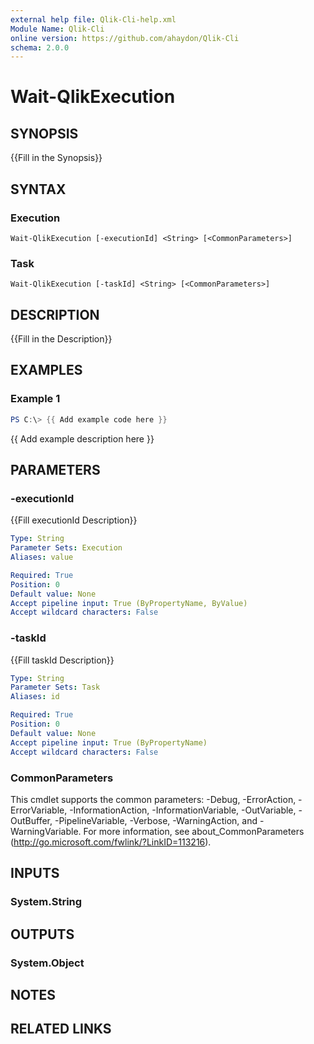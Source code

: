 ```yaml
---
external help file: Qlik-Cli-help.xml
Module Name: Qlik-Cli
online version: https://github.com/ahaydon/Qlik-Cli
schema: 2.0.0
---
```


# Wait-QlikExecution

## SYNOPSIS
{{Fill in the Synopsis}}

## SYNTAX

### Execution
```
Wait-QlikExecution [-executionId] <String> [<CommonParameters>]
```

### Task
```
Wait-QlikExecution [-taskId] <String> [<CommonParameters>]
```

## DESCRIPTION
{{Fill in the Description}}

## EXAMPLES

### Example 1
```powershell
PS C:\> {{ Add example code here }}
```

{{ Add example description here }}

## PARAMETERS

### -executionId
{{Fill executionId Description}}

```yaml
Type: String
Parameter Sets: Execution
Aliases: value

Required: True
Position: 0
Default value: None
Accept pipeline input: True (ByPropertyName, ByValue)
Accept wildcard characters: False
```

### -taskId
{{Fill taskId Description}}

```yaml
Type: String
Parameter Sets: Task
Aliases: id

Required: True
Position: 0
Default value: None
Accept pipeline input: True (ByPropertyName)
Accept wildcard characters: False
```

### CommonParameters
This cmdlet supports the common parameters: -Debug, -ErrorAction, -ErrorVariable, -InformationAction, -InformationVariable, -OutVariable, -OutBuffer, -PipelineVariable, -Verbose, -WarningAction, and -WarningVariable.
For more information, see about_CommonParameters (http://go.microsoft.com/fwlink/?LinkID=113216).

## INPUTS

### System.String
## OUTPUTS

### System.Object
## NOTES

## RELATED LINKS
